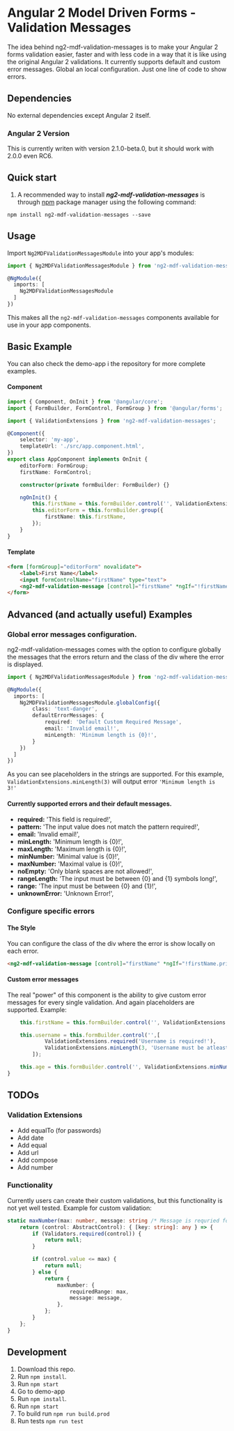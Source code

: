 # Angular 2 Model Driven Forms - Validation Messages
The idea behind ng2-mdf-validation-messages is to make your Angular 2 forms validation easier, faster and with less code in a way that it is like using the original Angular 2 validations. It currently supports default and custom error messages. Global an local configuration. Just one line of code to show errors.

## Dependencies
No external dependencies except Angular 2 itself.

### Angular 2 Version
This is currently writen with version 2.1.0-beta.0, but it should work with 2.0.0 even RC6.

## Quick start

1. A recommended way to install ***ng2-mdf-validation-messages*** is through [npm](https://www.npmjs.com/package/ng2-mdf-validation-messages) package manager using the following command:

  `npm install ng2-mdf-validation-messages --save`

Usage
-----

Import `Ng2MDFValidationMessagesModule` into your app's modules:

``` typescript
import { Ng2MDFValidationMessagesModule } from 'ng2-mdf-validation-messages';

@NgModule({
  imports: [
    Ng2MDFValidationMessagesModule
  ]
})
```

This makes all the `ng2-mdf-validation-messages` components available for use in your app components.
## Basic Example

You can also check the demo-app i the repository for more complete examples.

#### Component
```TypeScript
import { Component, OnInit } from '@angular/core';
import { FormBuilder, FormControl, FormGroup } from '@angular/forms';

import { ValidationExtensions } from 'ng2-mdf-validation-messages';

@Component({
    selector: 'my-app',
    templateUrl: './src/app.component.html',
})
export class AppComponent implements OnInit {
    editorForm: FormGroup;
    firstName: FormControl;

    constructor(private formBuilder: FormBuilder) {}

    ngOnInit() {
        this.firstName = this.formBuilder.control('', ValidationExtensions.required());
        this.editorForm = this.formBuilder.group({
            firstName: this.firstName,
        });
    }
}
```

#### Template

```HTML
<form [formGroup]="editorForm" novalidate">
    <label>First Name</label>
    <input formControlName="firstName" type="text">
    <ng2-mdf-validation-message [control]="firstName" *ngIf="!firstName.pristine"></ng2-mdf-validation-message>
</form>
```


## Advanced (and actually useful) Examples

### Global error messages configuration.
ng2-mdf-validation-messages comes with the option to configure globally the messages that the errors return and the class of the div where the error is displayed.

``` typescript
import { Ng2MDFValidationMessagesModule } from 'ng2-mdf-validation-messages';

@NgModule({
  imports: [
    Ng2MDFValidationMessagesModule.globalConfig({
        class: 'text-danger',
        defaultErrorMessages: { 
            required: 'Default Custom Required Message',
            email: 'Invalid email!',
            minLength: 'Minimum length is {0}!',
        }
    })
  ]
})
```

As you can see placeholders in the strings are supported. For this example, `ValidationExtensions.minLength(3)` will output error `'Minimum length is 3!'`

#### Currently supported errors and their default messages.
* **required:** 'This field is required!',
* **pattern:** 'The input value does not match the pattern required!',
* **email:** 'Invalid email!',
* **minLength:** 'Minimum length is {0}!',
* **maxLength:** 'Maximum length is {0}!',
* **minNumber:** 'Minimal value is {0}!',
* **maxNumber:** 'Maximal value is {0}!',
* **noEmpty:** 'Only blank spaces are not allowed!',
* **rangeLength:** 'The input must be between {0} and {1} symbols long!',
* **range:** 'The input must be between {0} and {1}!',
* **unknownError:** 'Unknown Error!',

### Configure specific errors

#### The Style
You can configure the class of the div where the error is show locally on each error.

```HTML
<ng2-mdf-validation-message [control]="firstName" *ngIf="!firstName.pristine" [class]="'text-danger'"></ng2-mdf-validation-message>
```

#### Custom error messages

The real "power" of this component is the ability to give custom error messages for every single validation. And again placeholders are supported. Example: 

```TypeScript
    this.firstName = this.formBuilder.control('', ValidationExtensions.required('First name is required!'));

    this.username = this.formBuilder.control('',[
            ValidationExtensions.required('Username is required!'),
            ValidationExtensions.minLength(3, 'Username must be atleast {0} symbols long!')
        ]);

    this.age = this.formBuilder.control('', ValidationExtensions.minNumber(18, 'Minimum age to enter is {0}!'));
}
```

## TODOs
### Validation Extensions
* Add equalTo (for passwords)
* Add date
* Add equal
* Add url
* Add compose
* Add number

### Functionality
Currently users can create their custom validations, but this functionality is not yet well tested. Example for custom validation: 

```TypeScript
static maxNumber(max: number, message: string /* Message is requried for custom validations */): ValidatorFn {
    return (control: AbstractControl): { [key: string]: any } => {
        if (Validators.required(control)) {
            return null;
        }

        if (control.value <= max) {
            return null;
        } else {
            return {
                maxNumber: {
                    requiredRange: max,
                    message: message,
                },
            };
        }
    };
}
```

## Development

1. Download this repo.
2. Run `npm install`.
3. Run `npm start`
3. Go to demo-app 
5. Run `npm install`.
4. Run `npm start`
7. To build run `npm run build.prod`
8. Run tests `npm run test`